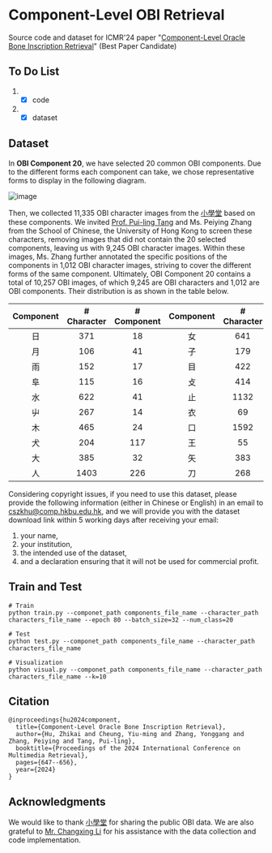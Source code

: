 # Component-Level OBI Retrieval
Source code and dataset for ICMR'24 paper "[Component-Level Oracle Bone Inscription Retrieval](https://dl.acm.org/doi/abs/10.1145/3652583.3658116)" (Best Paper Candidate)

## To Do List
1. -[x] code
2. -[x] dataset

## Dataset
In **OBI Component 20**, we have selected 20 common OBI components. Due to the different forms each component can take, we chose representative forms to display in the following diagram. 

![image](https://github.com/user-attachments/assets/82687c53-2ead-4eb0-ab37-a13e110ccd04)

Then, we collected 11,335 OBI character images from the [小學堂](https://xiaoxue.iis.sinica.edu.tw/) based on these components. We invited [Prof. Pui-ling Tang](https://web.chinese.hku.hk/en/people/staff/113/) and Ms. Peiying Zhang from the School of Chinese, the University of Hong Kong to screen these characters, removing images that did not contain the 20 selected components, leaving us with 9,245 OBI character images. Within these images, Ms. Zhang further annotated the specific positions of the components in 1,012 OBI character images, striving to cover the different forms of the same component. Ultimately, OBI Component 20 contains a total of 10,257 OBI images, of which 9,245 are OBI characters and 1,012 are OBI components. Their distribution is as shown in the table below.

| Component| # Character | # Component | Component| # Character | # Component |
| :--: | :--: | :--: | :--: | :--: | :--: |
| 日 | 371 | 18 | 女 | 641 | 29
| 月 | 106 | 41 | 子 | 179 | 33
| 雨 | 152 | 17 | 目 | 422 | 31
| 阜 | 115 | 16 | 攴 | 414 | 91
| 水 | 622 | 41 | 止 | 1132 | 72
| 屮 | 267 | 14 | 衣 | 69 | 51
| 木 | 465 | 24 | 口 | 1592 | 42
| 犬 | 204 | 117 | 王 | 55 | 8
| 大 | 385 | 32 | 矢 | 383 |32
| 人 | 1403 | 226 | 刀 | 268 | 77

Considering copyright issues, if you need to use this dataset, please provide the following information (either in Chinese or English) in an email to cszkhu@comp.hkbu.edu.hk, and we will provide you with the dataset download link within 5 working days after receiving your email: 
1. your name,
2. your institution,
3. the intended use of the dataset,
4. and a declaration ensuring that it will not be used for commercial profit.

## Train and Test
```
# Train
python train.py --componet_path components_file_name --character_path characters_file_name --epoch 80 --batch_size=32 --num_class=20

# Test
python test.py --componet_path components_file_name --character_path characters_file_name

# Visualization
python visual.py --componet_path components_file_name --character_path characters_file_name --k=10
```

## Citation
```
@inproceedings{hu2024component,
  title={Component-Level Oracle Bone Inscription Retrieval},
  author={Hu, Zhikai and Cheung, Yiu-ming and Zhang, Yonggang and Zhang, Peiying and Tang, Pui-ling},
  booktitle={Proceedings of the 2024 International Conference on Multimedia Retrieval},
  pages={647--656},
  year={2024}
}
```

## Acknowledgments
We would like to thank [小學堂](https://xiaoxue.iis.sinica.edu.tw/) for sharing the public OBI data. We are also grateful to [Mr. Changxing Li](https://github.com/li1changxing) for his assistance with the data collection and code implementation.
